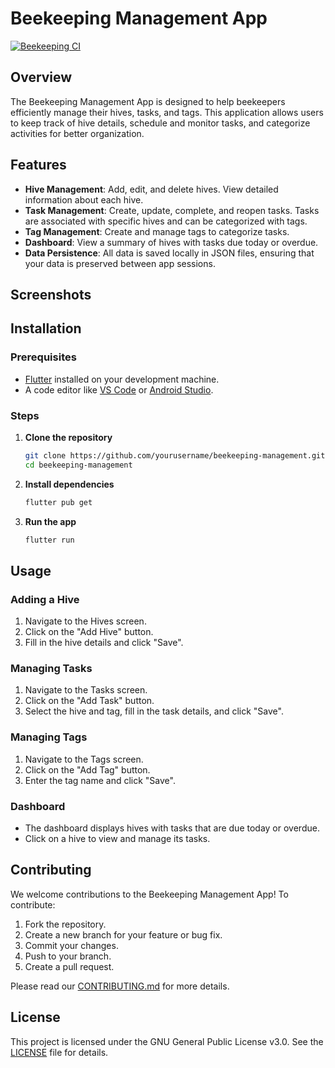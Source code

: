 # Beekeeping Management App

[![Beekeeping CI](https://github.com/mihael10/beekeeping/actions/workflows/dart.yml/badge.svg)](https://github.com/mihael10/beekeeping/actions/workflows/dart.yml)


## Overview

The Beekeeping Management App is designed to help beekeepers efficiently manage their hives, tasks, and tags. This application allows users to keep track of hive details, schedule and monitor tasks, and categorize activities for better organization.

## Features

- **Hive Management**: Add, edit, and delete hives. View detailed information about each hive.
- **Task Management**: Create, update, complete, and reopen tasks. Tasks are associated with specific hives and can be categorized with tags.
- **Tag Management**: Create and manage tags to categorize tasks.
- **Dashboard**: View a summary of hives with tasks due today or overdue.
- **Data Persistence**: All data is saved locally in JSON files, ensuring that your data is preserved between app sessions.

## Screenshots

<!-- Add screenshots of your app here -->


## Installation

### Prerequisites

- [Flutter](https://flutter.dev/docs/get-started/install) installed on your development machine.
- A code editor like [VS Code](https://code.visualstudio.com/) or [Android Studio](https://developer.android.com/studio).

### Steps

1. **Clone the repository**

    ```sh
    git clone https://github.com/yourusername/beekeeping-management.git
    cd beekeeping-management
    ```

2. **Install dependencies**

    ```sh
    flutter pub get
    ```

3. **Run the app**

    ```sh
    flutter run
    ```

## Usage

### Adding a Hive

1. Navigate to the Hives screen.
2. Click on the "Add Hive" button.
3. Fill in the hive details and click "Save".

### Managing Tasks

1. Navigate to the Tasks screen.
2. Click on the "Add Task" button.
3. Select the hive and tag, fill in the task details, and click "Save".

### Managing Tags

1. Navigate to the Tags screen.
2. Click on the "Add Tag" button.
3. Enter the tag name and click "Save".

### Dashboard

- The dashboard displays hives with tasks that are due today or overdue.
- Click on a hive to view and manage its tasks.

## Contributing

We welcome contributions to the Beekeeping Management App! To contribute:

1. Fork the repository.
2. Create a new branch for your feature or bug fix.
3. Commit your changes.
4. Push to your branch.
5. Create a pull request.

Please read our [CONTRIBUTING.md](CONTRIBUTING.md) for more details.

## License

This project is licensed under the GNU General Public License v3.0. See the [LICENSE](LICENSE.md) file for details.

